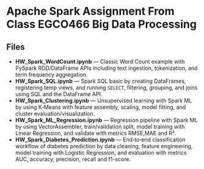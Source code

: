 # Apache Spark Assignment From Class EGCO466 Big Data Processing

## Files

- **HW_Spark_WordCount.ipynb** — Classic Word Count example with PySpark RDD/DataFrame APIs including text ingestion, tokenization, and term frequency aggregation.
- **HW_Spark_SQL.ipynb** — Spark SQL basic by creating DataFrames, registering temp views, and running `SELECT`, filtering, grouping, and joins using SQL and the DataFrame API.
- **HW_Spark_Clustering.ipynb** — Unsupervised learning with Spark ML by using K‑Means with feature assembly, scaling, model fitting, and cluster evaluation/visualization.
- **HW_Spark_ML_Regression.ipynb** — Regression pipeline with Spark ML by using VectorAssembler, train/validation split, model training with Linear Regression, and validate with metrics RMSE,MAE and R².
- **HW_Spark_Diabetes_Prediction.ipynb** — End‑to‑end classification workflow of diabetes prediction by data cleaning, feature engineering, model training with Logistic Regression, and evaluation with metrics AUC, accuracy, precision, recall and f1-score.



